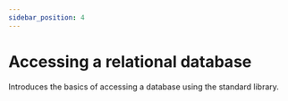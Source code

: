 ```yaml
---
sidebar_position: 4
---
```


# Accessing a relational database
Introduces the basics of accessing a database using the standard library.
